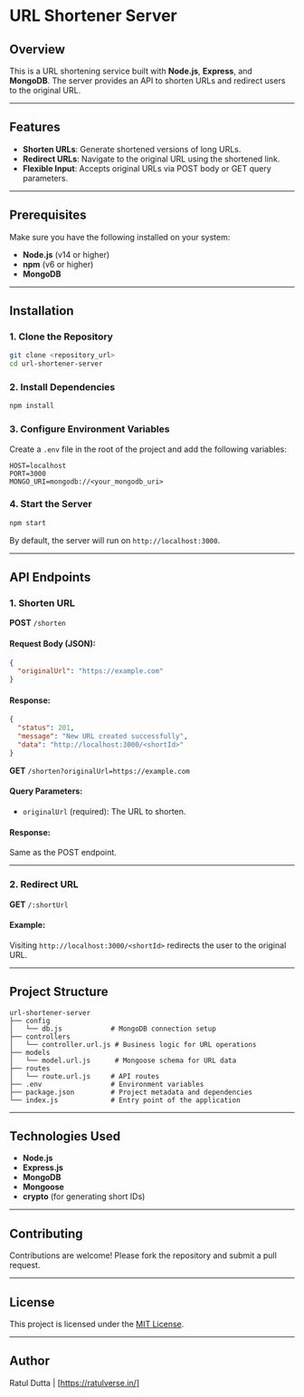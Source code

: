 # URL Shortener Server

## Overview

This is a URL shortening service built with **Node.js**, **Express**, and **MongoDB**. The server provides an API to shorten URLs and redirect users to the original URL.

---

## Features

- **Shorten URLs**: Generate shortened versions of long URLs.
- **Redirect URLs**: Navigate to the original URL using the shortened link.
- **Flexible Input**: Accepts original URLs via POST body or GET query parameters.

---

## Prerequisites

Make sure you have the following installed on your system:

- **Node.js** (v14 or higher)
- **npm** (v6 or higher)
- **MongoDB**

---

## Installation

### 1. Clone the Repository

```bash
git clone <repository_url>
cd url-shortener-server
```

### 2. Install Dependencies

```bash
npm install
```

### 3. Configure Environment Variables

Create a `.env` file in the root of the project and add the following variables:

```env
HOST=localhost
PORT=3000
MONGO_URI=mongodb://<your_mongodb_uri>
```

### 4. Start the Server

```bash
npm start
```

By default, the server will run on `http://localhost:3000`.

---

## API Endpoints

### 1. **Shorten URL**

**POST** `/shorten`

#### Request Body (JSON):

```json
{
  "originalUrl": "https://example.com"
}
```

#### Response:

```json
{
  "status": 201,
  "message": "New URL created successfully",
  "data": "http://localhost:3000/<shortId>"
}
```

**GET** `/shorten?originalUrl=https://example.com`

#### Query Parameters:

- `originalUrl` (required): The URL to shorten.

#### Response:

Same as the POST endpoint.

---

### 2. **Redirect URL**

**GET** `/:shortUrl`

#### Example:

Visiting `http://localhost:3000/<shortId>` redirects the user to the original URL.

---

## Project Structure

```
url-shortener-server
├── config
│   └── db.js            # MongoDB connection setup
├── controllers
│   └── controller.url.js # Business logic for URL operations
├── models
│   └── model.url.js      # Mongoose schema for URL data
├── routes
│   └── route.url.js     # API routes
├── .env                 # Environment variables
├── package.json         # Project metadata and dependencies
└── index.js             # Entry point of the application
```

---

## Technologies Used

- **Node.js**
- **Express.js**
- **MongoDB**
- **Mongoose**
- **crypto** (for generating short IDs)

---

## Contributing

Contributions are welcome! Please fork the repository and submit a pull request.

---

## License

This project is licensed under the [MIT License](LICENSE).

---

## Author

Ratul Dutta | [https://ratulverse.in/]
